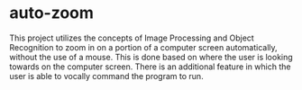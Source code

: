 # auto-zoom
This project utilizes the concepts of Image Processing and Object Recognition to zoom in on a portion of a computer screen automatically, without the use of a mouse. This is done based on where the user is looking towards on the computer screen. There is an additional feature in which the user is able to vocally command the program to run.
